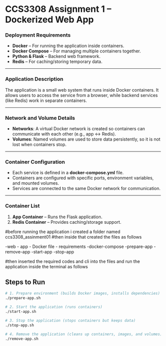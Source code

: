 # CCS3308 Assignment 1 – Dockerized Web App


### **Deployment Requirements**

* **Docker** – For running the application inside containers.
* **Docker Compose** – For managing multiple containers together.
* **Python & Flask** – Backend web framework.
* **Redis** – For caching/storing temporary data.

---

### **Application Description**

The application is a small web system that runs inside Docker containers. It allows users to access the service from a browser, while backend services (like Redis) work in separate containers.

---

### **Network and Volume Details**

* **Networks**: A virtual Docker network is created so containers can communicate with each other (e.g., app ↔ Redis).
* **Volumes**: Named volumes are used to store data persistently, so it is not lost when containers stop.

---

### **Container Configuration**

* Each service is defined in a **docker-compose.yml** file.
* Containers are configured with specific ports, environment variables, and mounted volumes.
* Services are connected to the same Docker network for communication.

---

### **Container List**

1. **App Container** – Runs the Flask application.
2. **Redis Container** – Provides caching/storage support.




#before running the application i created a folder named ccs3308_assinment01
#then inside that created the files as follows 

 -web - app
      - Docker file
      - requirements
 -docker-compose
 -prepare-app
 -remove-app
 -start-app
 -stop-app

#then inserted the required codes and cli into the files and run the application inside the terminal as follows

## Steps to Run

```bash
# 1. Prepare environment (builds Docker images, installs dependencies)
./prepare-app.sh

# 2. Start the application (runs containers)
./start-app.sh

# 3. Stop the application (stops containers but keeps data)
./stop-app.sh

# 4. Remove the application (cleans up containers, images, and volumes)
./remove-app.sh

